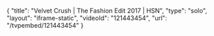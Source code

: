 {
    "title": "Velvet Crush | The Fashion Edit 2017 | HSN",
    "type": "solo",
    "layout": "iframe-static",
    "videoId": "121443454",
    "url": "\/tvpembed\/121443454"
}